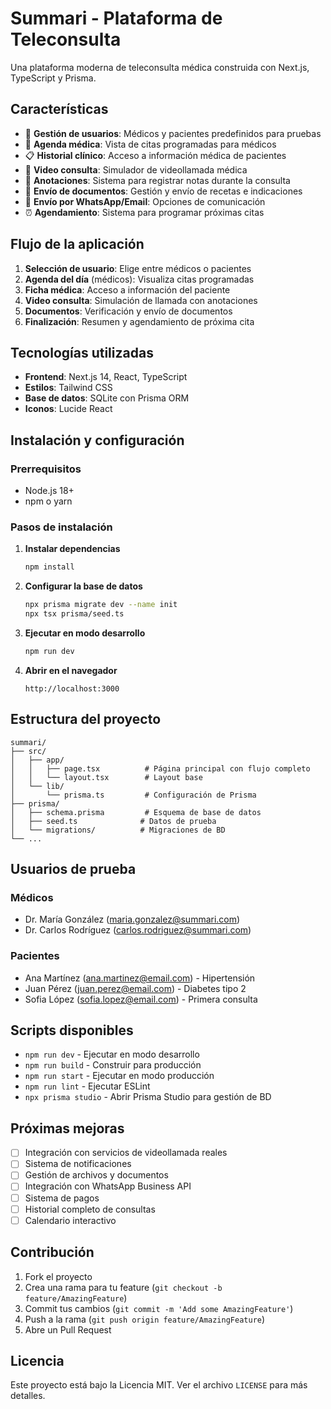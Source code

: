 # Summari - Plataforma de Teleconsulta

Una plataforma moderna de teleconsulta médica construida con Next.js, TypeScript y Prisma.

## Características

- 🏥 **Gestión de usuarios**: Médicos y pacientes predefinidos para pruebas
- 📅 **Agenda médica**: Vista de citas programadas para médicos
- 📋 **Historial clínico**: Acceso a información médica de pacientes
- 🎥 **Video consulta**: Simulador de videollamada médica
- 📝 **Anotaciones**: Sistema para registrar notas durante la consulta
- 📄 **Envío de documentos**: Gestión y envío de recetas e indicaciones
- 📱 **Envío por WhatsApp/Email**: Opciones de comunicación
- ⏰ **Agendamiento**: Sistema para programar próximas citas

## Flujo de la aplicación

1. **Selección de usuario**: Elige entre médicos o pacientes
2. **Agenda del día** (médicos): Visualiza citas programadas
3. **Ficha médica**: Acceso a información del paciente
4. **Video consulta**: Simulación de llamada con anotaciones
5. **Documentos**: Verificación y envío de documentos
6. **Finalización**: Resumen y agendamiento de próxima cita

## Tecnologías utilizadas

- **Frontend**: Next.js 14, React, TypeScript
- **Estilos**: Tailwind CSS
- **Base de datos**: SQLite con Prisma ORM
- **Iconos**: Lucide React

## Instalación y configuración

### Prerrequisitos

- Node.js 18+
- npm o yarn

### Pasos de instalación

1. **Instalar dependencias**
   ```bash
   npm install
   ```

2. **Configurar la base de datos**
   ```bash
   npx prisma migrate dev --name init
   npx tsx prisma/seed.ts
   ```

3. **Ejecutar en modo desarrollo**
   ```bash
   npm run dev
   ```

4. **Abrir en el navegador**
   ```
   http://localhost:3000
   ```

## Estructura del proyecto

```
summari/
├── src/
│   ├── app/
│   │   ├── page.tsx          # Página principal con flujo completo
│   │   └── layout.tsx        # Layout base
│   └── lib/
│       └── prisma.ts         # Configuración de Prisma
├── prisma/
│   ├── schema.prisma         # Esquema de base de datos
│   ├── seed.ts              # Datos de prueba
│   └── migrations/          # Migraciones de BD
└── ...
```

## Usuarios de prueba

### Médicos
- Dr. María González (maria.gonzalez@summari.com)
- Dr. Carlos Rodríguez (carlos.rodriguez@summari.com)

### Pacientes
- Ana Martínez (ana.martinez@email.com) - Hipertensión
- Juan Pérez (juan.perez@email.com) - Diabetes tipo 2
- Sofia López (sofia.lopez@email.com) - Primera consulta

## Scripts disponibles

- `npm run dev` - Ejecutar en modo desarrollo
- `npm run build` - Construir para producción
- `npm run start` - Ejecutar en modo producción
- `npm run lint` - Ejecutar ESLint
- `npx prisma studio` - Abrir Prisma Studio para gestión de BD

## Próximas mejoras

- [ ] Integración con servicios de videollamada reales
- [ ] Sistema de notificaciones
- [ ] Gestión de archivos y documentos
- [ ] Integración con WhatsApp Business API
- [ ] Sistema de pagos
- [ ] Historial completo de consultas
- [ ] Calendario interactivo

## Contribución

1. Fork el proyecto
2. Crea una rama para tu feature (`git checkout -b feature/AmazingFeature`)
3. Commit tus cambios (`git commit -m 'Add some AmazingFeature'`)
4. Push a la rama (`git push origin feature/AmazingFeature`)
5. Abre un Pull Request

## Licencia

Este proyecto está bajo la Licencia MIT. Ver el archivo `LICENSE` para más detalles.
